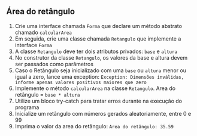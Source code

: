 ## Área do retângulo

1. Crie uma interface chamada `Forma` que declare um método abstrato chamado `calcularArea`
2. Em seguida, crie uma classe chamada `Retangulo` que implemente a interface `Forma`
3. A classe `Retangulo` deve ter dois atributos privados: `base` e `altura`
4. No construtor da classe `Retangulo`, os valores da base e altura devem ser passados como parâmetros
5. Caso o Retângulo seja inicializado com uma `base` ou `altura` menor ou igual a zero, lance uma
   exception: `Exception: Dimensões inválidas, informe apenas valores positivos maiores que zero`
6. Implemente o método `calcularArea` na classe `Retangulo`. Area do retângulo = `base * altura`
7. Utilize um bloco try-catch para tratar erros durante na execução do programa
8. Inicialize um retângulo com números gerados aleatoriamente, entre 0 e 99
9. Imprima o valor da area do retângulo: `Area do retângulo: 35.59`

